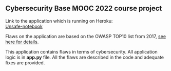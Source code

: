 ## Cybersecurity Base MOOC 2022 course project  

Link to the application which is running on Heroku:  
[Unsafe-notebook](https://unsafe-notebook.herokuapp.com/index)  

Flaws on the application are based on the OWASP TOP10 list from 2017, [see here for details](https://owasp.org/www-project-top-ten/2017/Top_10.html).

This application contains flaws in terms of cybersecurity. All application logic is in **app.py** file. All the flaws are described in the code and adequate fixes are provided.
